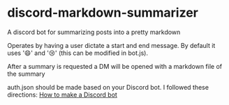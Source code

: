 # discord-markdown-summarizer
A discord bot for summarizing posts into a pretty markdown

Operates by having a user dictate a start and end message. By default it uses '😄' and '😢' (this can be modified in bot.js). 

After a summary is requested a DM will be opened with a markdown file of the summary

auth.json should be made based on your Discord bot. I followed these directions: [How to make a Discord bot](https://www.digitaltrends.com/gaming/how-to-make-a-discord-bot/#:~:text=%20How%20to%20make%20a%20Discord%20bot%20,User%2C%20look%20for%20the%20words%20Token%3A...%20More%20)
